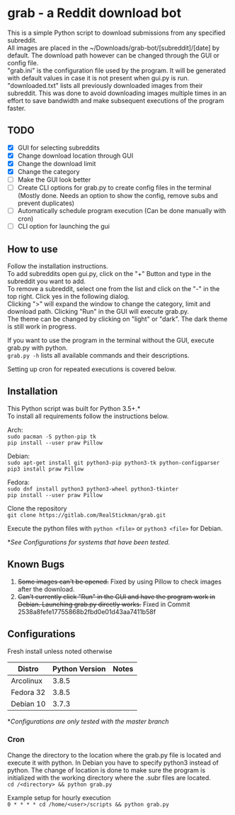 # grab - a Reddit download bot

This is a simple Python script to download submissions from any specified subreddit.  
All images are placed in the ~/Downloads/grab-bot/[subreddit]/[date] by default. The download path however can be changed through the GUI or config file.  
"grab.ini" is the configuration file used by the program. It will be generated with default values in case it is not present when gui.py is run.  
"downloaded.txt" lists all previously downloaded images from their subreddit. This was done to avoid downloading images multiple times in an effort to save bandwidth and make subsequent executions of the program faster.

## TODO

- [X] GUI for selecting subreddits
- [X] Change download location through GUI
- [X] Change the download limit
- [X] Change the category
- [ ] Make the GUI look better
- [ ] Create CLI options for grab.py to create config files in the terminal (Mostly done. Needs an option to show the config, remove subs and prevent duplicates)
- [ ] Automatically schedule program execution (Can be done manually with cron)
- [ ] CLI option for launching the gui

## How to use

Follow the installation instructions.  
To add subreddits open gui.py, click on the "+" Button and type in the subreddit you want to add.  
To remove a subreddit, select one from the list and click on the "-" in the top right. Click yes in the following dialog.  
Clicking ">" will expand the window to change the category, limit and download path. Clicking "Run" in the GUI will execute grab.py.  
The theme can be changed by clicking on "light" or "dark". The dark theme is still work in progress.  

If you want to use the program in the terminal without the GUI, execute grab.py with python.  
`grab.py -h` lists all available commands and their descriptions.

Setting up cron for repeated executions is covered below.

## Installation

This Python script was built for Python 3.5+.*  
To install all requirements follow the instructions below.

Arch:  
`sudo pacman -S python-pip tk`  
`pip install --user praw Pillow`  

Debian:  
`sudo apt-get install git python3-pip python3-tk python-configparser`  
`pip3 install praw Pillow`  

Fedora:  
`sudo dnf install python3 python3-wheel python3-tkinter`  
`pip install --user praw Pillow`  

Clone the repository  
`git clone https://gitlab.com/RealStickman/grab.git`

Execute the python files with `python <file>` or `python3 <file>` for Debian.

**See Configurations for systems that have been tested.*

## Known Bugs

1. ~~Some images can't be opened.~~ Fixed by using Pillow to check images after the download.
2. ~~Can't currently click "Run" in the GUI and have the program work in Debian. Launching grab.py directly works.~~ Fixed in Commit 2538a8fefe17755868b2fbd0e01d43aa7411b58f

## Configurations

Fresh install unless noted otherwise

| Distro | Python Version | Notes |
| ------ | ------ | ------ |
| Arcolinux | 3.8.5 |  |
| Fedora 32 | 3.8.5 |  |
| Debian 10 | 3.7.3 |  |

**Configurations are only tested with the master branch*

### Cron

Change the directory to the location where the grab.py file is located and execute it with python. In Debian you have to specify python3 instead of python. The change of location is done to make sure the program is initialized with the working directory where the .subr files are located.  
`cd /<directory> && python grab.py`  

Example setup for hourly execution  
`0 * * * * cd /home/<user>/scripts && python grab.py`
